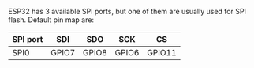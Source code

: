 ESP32 has 3 available SPI ports, but one of them are usually used for SPI flash. Default pin map are:

|SPI port| SDI   | SDO   | SCK   | CS   |
|--------|-------|-------|-------|------|
|SPI0    |GPIO7  |GPIO8  |GPIO6  |GPIO11|